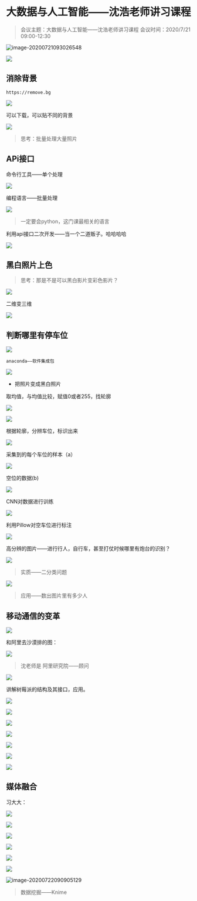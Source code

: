 # 大数据与人工智能——沈浩老师讲习课程



> 会议主题：大数据与人工智能——沈浩老师讲习课程
> 会议时间：2020/7/21 09:00-12:30



![image-20200721093026548](C:\Users\Liu\AppData\Roaming\Typora\typora-user-images\image-20200721093026548.png)



![](https://gitee.com/liuyang0001/blogimage/raw/master/img/20200721103546.png)



## 消除背景

```
https://remove.bg
```

![](https://gitee.com/liuyang0001/blogimage/raw/master/img/20200721103614.png)

可以下载，可以贴不同的背景

![](https://gitee.com/liuyang0001/blogimage/raw/master/img/20200721093918.png)

> 思考：批量处理大量照片





## APi接口

命令行工具——单个处理

![](https://gitee.com/liuyang0001/blogimage/raw/master/img/20200721095927.png)



编程语言——批量处理

![](https://gitee.com/liuyang0001/blogimage/raw/master/img/20200721094446.png)



> 一定要会python，这门课最相关的语言



利用api接口二次开发——当一个二道贩子。哈哈哈哈

![](https://gitee.com/liuyang0001/blogimage/raw/master/img/20200721095207.png)



## 黑白照片上色



> 思考：那是不是可以黑白影片变彩色影片？

![](https://gitee.com/liuyang0001/blogimage/raw/master/img/20200721095436.png)

二维变三维

![](https://gitee.com/liuyang0001/blogimage/raw/master/img/20200721095733.png)



## 判断哪里有停车位

![](https://gitee.com/liuyang0001/blogimage/raw/master/img/20200721100015.png)



```
anaconda——软件集成包
```

![](https://gitee.com/liuyang0001/blogimage/raw/master/img/20200721100556.png)

- 把照片变成黑白照片

取均值，与均值比较，赋值0或者255，找轮廓

![](https://gitee.com/liuyang0001/blogimage/raw/master/img/20200721100921.png)



![](https://gitee.com/liuyang0001/blogimage/raw/master/img/20200721101130.png)



根据轮廓，分辨车位，标识出来



![](https://gitee.com/liuyang0001/blogimage/raw/master/img/20200721101202.png)

采集到的每个车位的样本（a）

![](https://gitee.com/liuyang0001/blogimage/raw/master/img/20200721101349.png)

空位的数据(b)

![](https://gitee.com/liuyang0001/blogimage/raw/master/img/20200721101455.png)

CNN对数据进行训练

![](https://gitee.com/liuyang0001/blogimage/raw/master/img/20200721101554.png)



利用Pillow对空车位进行标注

![](https://gitee.com/liuyang0001/blogimage/raw/master/img/20200721101644.png)

高分辨的图片——进行行人，自行车，甚至打仗时候哪里有炮台的识别？

![](https://gitee.com/liuyang0001/blogimage/raw/master/img/20200721101957.png)



> 实质——二分类问题



![](https://gitee.com/liuyang0001/blogimage/raw/master/img/20200721104354.png)

> 应用——数出图片里有多少人

## 移动通信的变革

![](https://gitee.com/liuyang0001/blogimage/raw/master/img/20200721104601.png)

和阿里去沙漠排的图：

![](https://gitee.com/liuyang0001/blogimage/raw/master/img/20200721105125.png)

> 沈老师是 阿里研究院——顾问

![](https://gitee.com/liuyang0001/blogimage/raw/master/img/20200721105645.png)

讲解树莓派的结构及其接口，应用。

![](https://gitee.com/liuyang0001/blogimage/raw/master/img/20200721110033.png)



![](https://gitee.com/liuyang0001/blogimage/raw/master/img/20200721110547.png)



![](https://gitee.com/liuyang0001/blogimage/raw/master/img/20200721110627.png)





![](https://gitee.com/liuyang0001/blogimage/raw/master/img/20200721111329.png)



![](https://gitee.com/liuyang0001/blogimage/raw/master/img/20200721111503.png)

![](https://gitee.com/liuyang0001/blogimage/raw/master/img/20200721111616.png)

![](https://gitee.com/liuyang0001/blogimage/raw/master/img/20200721112051.png)



## 媒体融合

习大大：

![](https://gitee.com/liuyang0001/blogimage/raw/master/img/20200721112120.png)

![](https://gitee.com/liuyang0001/blogimage/raw/master/img/20200721112414.png)

![](https://gitee.com/liuyang0001/blogimage/raw/master/img/20200721113036.png)

![](https://gitee.com/liuyang0001/blogimage/raw/master/img/20200721113058.png)

![](https://gitee.com/liuyang0001/blogimage/raw/master/img/20200721113151.png)

![](https://gitee.com/liuyang0001/blogimage/raw/master/img/20200722090602.png)

![image-20200722090905129](C:\Users\Liu\AppData\Roaming\Typora\typora-user-images\image-20200722090905129.png)

> 数据挖掘——Knime

